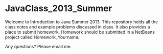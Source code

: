 JavaClass_2013_Summer
=====================

Welcome to Introduction to Java Summer 2013.  This repository holds all the class notes and example problems discussed in class.  It also provides a place to submit homework.  Homework should be submitted in a NetBeans project called Homework_Yourname.

Any questions?  Please email me.
